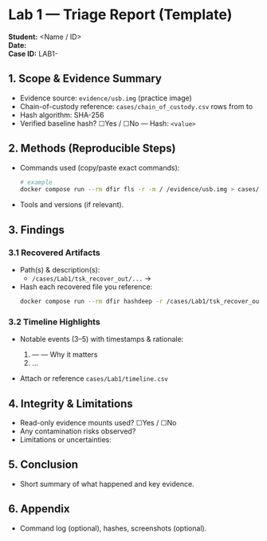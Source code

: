 # Lab 1 — Triage Report (Template)

**Student:** <Name / ID>  
**Date:** <YYYY-MM-DD>  
**Case ID:** LAB1-<YourInitials>

## 1. Scope & Evidence Summary
- Evidence source: `evidence/usb.img` (practice image)
- Chain-of-custody reference: `cases/chain_of_custody.csv` rows from <start time> to <end time>
- Hash algorithm: SHA-256
- Verified baseline hash? ☐Yes / ☐No — Hash: `<value>`

## 2. Methods (Reproducible Steps)
- Commands used (copy/paste exact commands):
  ```bash
  # example
  docker compose run --rm dfir fls -r -m / /evidence/usb.img > cases/Lab1/fls.txt
  ```

- Tools and versions (if relevant).

## 3. Findings
### 3.1 Recovered Artifacts

- Path(s) & description(s):
  - `/cases/Lab1/tsk_recover_out/...` → <explain significance>
- Hash each recovered file you reference:
  ```bash
  docker compose run --rm dfir hashdeep -r /cases/Lab1/tsk_recover_out > cases/Lab1/recovered_hashes.txt
  ```

### 3.2 Timeline Highlights
- Notable events (3–5) with timestamps & rationale:
  1) <timestamp> — <event> — Why it matters
  2) ...

- Attach or reference `cases/Lab1/timeline.csv`

## 4. Integrity & Limitations
- Read-only evidence mounts used? ☐Yes / ☐No
- Any contamination risks observed? <notes>
- Limitations or uncertainties: <notes>

## 5. Conclusion
- Short summary of what happened and key evidence.

## 6. Appendix
- Command log (optional), hashes, screenshots (optional).
